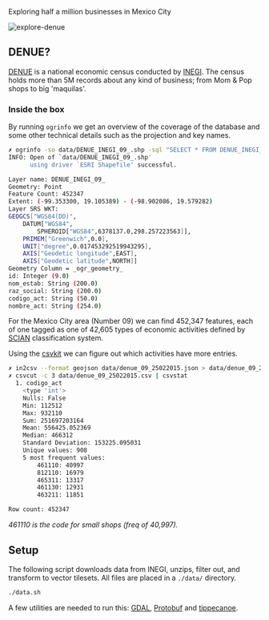 Exploring half a million businesses in Mexico City

![explore-denue](https://raw.githubusercontent.com/mapbox/analysis-demos/denue/denue/denue.gif)

## DENUE?

[DENUE](http://busca.datos.gob.mx/#!/conjuntos/directorio-estadistico-nacional-de-unidades-economicas-denue-por-entidad-federativa/) is a national economic census conducted by [INEGI](https://en.wikipedia.org/wiki/INEGI). The census holds more than 5M records about any kind of business; from Mom & Pop shops to big 'maquilas'.

### Inside the box

By running `ogrinfo` we get an overview of the coverage of the database and some other technical details such as the projection and key names.

```bash
✗ ogrinfo -so data/DENUE_INEGI_09_.shp -sql "SELECT * FROM DENUE_INEGI_09_"
INFO: Open of `data/DENUE_INEGI_09_.shp'
      using driver `ESRI Shapefile' successful.

Layer name: DENUE_INEGI_09_
Geometry: Point
Feature Count: 452347
Extent: (-99.353300, 19.105389) - (-98.902086, 19.579282)
Layer SRS WKT:
GEOGCS["WGS84(DD)",
    DATUM["WGS84",
        SPHEROID["WGS84",6378137.0,298.257223563]],
    PRIMEM["Greenwich",0.0],
    UNIT["degree",0.017453292519943295],
    AXIS["Geodetic longitude",EAST],
    AXIS["Geodetic latitude",NORTH]]
Geometry Column = _ogr_geometry_
id: Integer (9.0)
nom_estab: String (200.0)
raz_social: String (200.0)
codigo_act: String (50.0)
nombre_act: String (254.0)
```

For the Mexico City area (Number 09) we can find 452,347 features, each of one tagged as one of 42,605 types of economic activities defined by [SCIAN](http://www3.inegi.org.mx/sistemas/SCIAN/scian.aspx) classification system.

Using the [csvkit](http://csvkit.readthedocs.org/en/0.9.1/) we can figure out which activities have more entries.

```bash
✗ in2csv --format geojson data/denue_09_25022015.json > data/denue_09_25022015.csv
✗ csvcut -c 3 data/denue_09_25022015.csv | csvstat
  1. codigo_act
	<type 'int'>
	Nulls: False
	Min: 112512
	Max: 932110
	Sum: 251697203164
	Mean: 556425.052369
	Median: 466312
	Standard Deviation: 153225.095031
	Unique values: 908
	5 most frequent values:
		461110:	40997
		812110:	16979
		465311:	13317
		461130:	12931
		463211:	11851

Row count: 452347
```

_461110 is the code for small shops (freq of 40,997)._

## Setup

The following script downloads data from INEGI, unzips, filter out, and transform to vector tilesets. All files are placed in a `./data/` directory.

```bash
./data.sh
```

A few utilities are needed to run this: [GDAL](https://wiki.ubuntu.com/UbuntuGIS), [Protobuf](https://github.com/google/protobuf/blob/master/src/README.md) and [tippecanoe](https://github.com/mapbox/tippecanoe).
